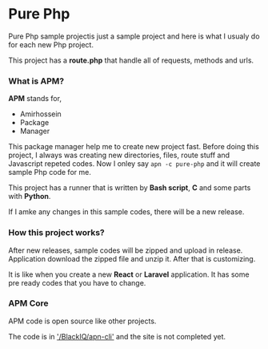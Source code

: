 # Pure Php

Pure Php sample projectis just a sample project and here is what I usualy do for each new Php project.

This project has a **route.php** that handle all of requests, methods and urls.

### What is APM?

**APM** stands for,

- Amirhossein
- Package
- Manager

This package manager help me to create new project fast. Before doing this project, I always was creating new directories, files, route stuff and Javascript repeted codes. Now I onley say `apn -c pure-php` and it will create sample Php code for me.

This project has a runner that is written by **Bash script**, **C** and some parts with **Python**.

If I amke any changes in this sample codes, there will be a new release.

### How this project works?

After new releases, sample codes will be zipped and upload in release. Application download the zipped file and unzip it. After that is customizing.

It is like when you create a new **React** or **Laravel** application. It has some pre ready codes that you have to change.

### APM Core

APM code is open source like other projects.

The code is in ['/BlackIQ/apn-cli'](https://github.com/BlackIQ/apn-cli) and the site is not completed yet.